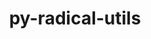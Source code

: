 ---
title: "py-radical-utils"
layout: cache
categories: [package, develop]
meta: {"compilers": ["gcc@11.4.0", "gcc@9.4.0", "none"], "num_specs": 21, "num_specs_by_stack": {"e4s": 8, "e4s-neoverse-v2": 9, "e4s-neoverse_v1": 3, "e4s-power": 1, "root": 21}, "oss": ["ubuntu20.04", "ubuntu22.04"], "platforms": ["linux"], "stacks": ["e4s", "e4s-neoverse-v2", "e4s-neoverse_v1", "e4s-power", "root"], "targets": ["neoverse_v1", "neoverse_v2", "ppc64le", "x86_64_v3"], "versions": ["1.47.0", "1.91.1"]}
spec_details: [{"compiler": "none", "hash": "5ojcrerwcm435ff2g6qc6ujgkezw4b5e", "os": "ubuntu22.04", "platform": "linux", "size": "-", "stacks": ["e4s-neoverse-v2", "root"], "target": "neoverse_v2", "variants": ["build_system=python_pip"], "versions": ["1.91.1"]}, {"compiler": "gcc@9.4.0", "hash": "6xmkuewgewrojawo6oluvik4us6zvasv", "os": "ubuntu20.04", "platform": "linux", "size": "-", "stacks": ["e4s-power", "root"], "target": "ppc64le", "variants": ["build_system=python_pip"], "versions": ["1.47.0"]}, {"compiler": "none", "hash": "7io23htytrn2mseohfuwjesrn2za2vdp", "os": "ubuntu22.04", "platform": "linux", "size": "-", "stacks": ["e4s-neoverse-v2", "root"], "target": "neoverse_v2", "variants": ["build_system=python_pip"], "versions": ["1.91.1"]}, {"compiler": "none", "hash": "b3os742p5k33r6oae7qa62ab6n7agksy", "os": "ubuntu22.04", "platform": "linux", "size": "-", "stacks": ["e4s", "root"], "target": "x86_64_v3", "variants": ["build_system=python_pip"], "versions": ["1.91.1"]}, {"compiler": "none", "hash": "bnvx4s7kah3fpq3qb3nblm343boazhod", "os": "ubuntu22.04", "platform": "linux", "size": "-", "stacks": ["e4s", "root"], "target": "x86_64_v3", "variants": ["build_system=python_pip"], "versions": ["1.91.1"]}, {"compiler": "none", "hash": "d7jnvpvyoovaws4w7hvwvmspd4wmsgw5", "os": "ubuntu22.04", "platform": "linux", "size": "-", "stacks": ["e4s", "root"], "target": "x86_64_v3", "variants": ["build_system=python_pip"], "versions": ["1.91.1"]}, {"compiler": "none", "hash": "dbwybcv4amez2rsgubju4cgghbye4fwc", "os": "ubuntu22.04", "platform": "linux", "size": "-", "stacks": ["e4s-neoverse-v2", "root"], "target": "neoverse_v2", "variants": ["build_system=python_pip"], "versions": ["1.91.1"]}, {"compiler": "none", "hash": "khwz25a3l4bu6dz3yw6pirpzbjmxc5nt", "os": "ubuntu22.04", "platform": "linux", "size": "-", "stacks": ["e4s", "root"], "target": "x86_64_v3", "variants": ["build_system=python_pip"], "versions": ["1.91.1"]}, {"compiler": "gcc@11.4.0", "hash": "kzxycpgacwoqdllke3yodz6qof6ijucu", "os": "ubuntu22.04", "platform": "linux", "size": "-", "stacks": ["e4s-neoverse_v1", "root"], "target": "neoverse_v1", "variants": ["build_system=python_pip"], "versions": ["1.47.0"]}, {"compiler": "none", "hash": "mii7vn33kbju4lphfd2vw4neo2tmros5", "os": "ubuntu22.04", "platform": "linux", "size": "-", "stacks": ["e4s-neoverse-v2", "root"], "target": "neoverse_v2", "variants": ["build_system=python_pip"], "versions": ["1.91.1"]}, {"compiler": "none", "hash": "o6gfsrq7g5p4gncx54hnjxc6jctjz76q", "os": "ubuntu22.04", "platform": "linux", "size": "-", "stacks": ["e4s-neoverse-v2", "root"], "target": "neoverse_v2", "variants": ["build_system=python_pip"], "versions": ["1.91.1"]}, {"compiler": "none", "hash": "prhkugofuppk4krx2fxorjsz54nmwn57", "os": "ubuntu22.04", "platform": "linux", "size": "-", "stacks": ["e4s", "root"], "target": "x86_64_v3", "variants": ["build_system=python_pip"], "versions": ["1.91.1"]}, {"compiler": "none", "hash": "pzveuxo6dbnddctq3atvmztngwhpuwxp", "os": "ubuntu22.04", "platform": "linux", "size": "-", "stacks": ["e4s-neoverse-v2", "root"], "target": "neoverse_v2", "variants": ["build_system=python_pip"], "versions": ["1.91.1"]}, {"compiler": "none", "hash": "qcxjlyhog7vsk523k2gptxfs7rswsguj", "os": "ubuntu22.04", "platform": "linux", "size": "-", "stacks": ["e4s", "root"], "target": "x86_64_v3", "variants": ["build_system=python_pip"], "versions": ["1.91.1"]}, {"compiler": "none", "hash": "r6udl3gwl6ubphiewejyvjqo675xo5pd", "os": "ubuntu22.04", "platform": "linux", "size": "-", "stacks": ["e4s", "root"], "target": "x86_64_v3", "variants": ["build_system=python_pip"], "versions": ["1.91.1"]}, {"compiler": "none", "hash": "stxgtievakbsqftuyghowyzxkkp5c5i4", "os": "ubuntu22.04", "platform": "linux", "size": "-", "stacks": ["e4s-neoverse-v2", "root"], "target": "neoverse_v2", "variants": ["build_system=python_pip"], "versions": ["1.91.1"]}, {"compiler": "none", "hash": "vnxfnylegcnmhsnbnxu6scyzz5zfzxfl", "os": "ubuntu22.04", "platform": "linux", "size": "-", "stacks": ["e4s-neoverse-v2", "root"], "target": "neoverse_v2", "variants": ["build_system=python_pip"], "versions": ["1.91.1"]}, {"compiler": "gcc@11.4.0", "hash": "vqhfzokibdu5gswl3fbsv2ekzxomp2ih", "os": "ubuntu22.04", "platform": "linux", "size": "-", "stacks": ["e4s-neoverse_v1", "root"], "target": "neoverse_v1", "variants": ["build_system=python_pip"], "versions": ["1.47.0"]}, {"compiler": "gcc@11.4.0", "hash": "wt7jhoi3omnhbnuremwayufhsjqadpmg", "os": "ubuntu22.04", "platform": "linux", "size": "-", "stacks": ["e4s-neoverse_v1", "root"], "target": "neoverse_v1", "variants": ["build_system=python_pip"], "versions": ["1.47.0"]}, {"compiler": "none", "hash": "xsisiwxq4wstpastvlchmgkcz55x5r2k", "os": "ubuntu22.04", "platform": "linux", "size": "-", "stacks": ["e4s", "root"], "target": "x86_64_v3", "variants": ["build_system=python_pip"], "versions": ["1.91.1"]}, {"compiler": "none", "hash": "zdytpxabwhjawkcc4qtmpl4hfhiahr6u", "os": "ubuntu22.04", "platform": "linux", "size": "-", "stacks": ["e4s-neoverse-v2", "root"], "target": "neoverse_v2", "variants": ["build_system=python_pip"], "versions": ["1.91.1"]}]
---